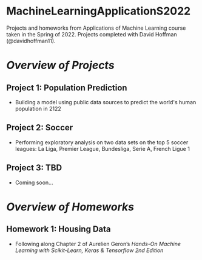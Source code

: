 # MachineLearningApplicationS2022
Projects and homeworks from Applications of Machine Learning course taken in the Spring of 2022. Projects completed with David Hoffman (@davidhoffman11).

# <i> Overview of Projects </i>

## Project 1: Population Prediction
* Building a model using public data sources to predict the world's human population in 2122

## Project 2: Soccer
* Performing exploratory analysis on two data sets on the top 5 soccer leagues: La Liga, Premier League, Bundesliga, Serie A, French Ligue 1

## Project 3: TBD
* Coming soon...

# <i> Overview of Homeworks </i>

## Homework 1: Housing Data
* Following along Chapter 2 of Aurelien Geron’s <i> Hands-On Machine Learning with Scikit-Learn, Keras & Tensorflow 2nd Edition </i>
